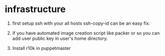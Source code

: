 # infrastructure
1. first setup ssh with your all hosts
ssh-copy-id can be an easy fix.

2. If you have automated image creation script like packer or so you can 
   add user public key in user's home directory.

3. Install r10k in puppetmaster


